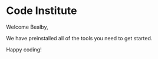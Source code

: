 # Code Institute

Welcome Bealby,

We have preinstalled all of the tools you need to get started.

Happy coding!